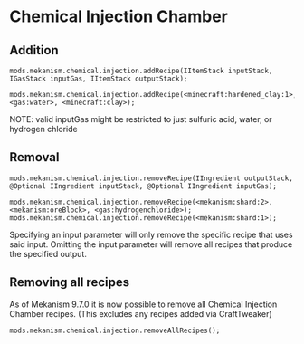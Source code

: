 
# Chemical Injection Chamber
Addition
------
```
mods.mekanism.chemical.injection.addRecipe(IItemStack inputStack, IGasStack inputGas, IItemStack outputStack);

mods.mekanism.chemical.injection.addRecipe(<minecraft:hardened_clay:1>, <gas:water>, <minecraft:clay>);
```
NOTE: valid inputGas might be restricted to just sulfuric acid, water, or hydrogen chloride


Removal
------
```
mods.mekanism.chemical.injection.removeRecipe(IIngredient outputStack, @Optional IIngredient inputStack, @Optional IIngredient inputGas);

mods.mekanism.chemical.injection.removeRecipe(<mekanism:shard:2>, <mekanism:oreBlock>, <gas:hydrogenchloride>);
mods.mekanism.chemical.injection.removeRecipe(<mekanism:shard:1>);
```
Specifying an input parameter will only remove the specific recipe that uses said input. Omitting the input parameter will remove all recipes that produce the specified output.

Removing all recipes
------
As of Mekanism 9.7.0 it is now possible to remove all Chemical Injection Chamber recipes. (This excludes any recipes added via CraftTweaker)
```
mods.mekanism.chemical.injection.removeAllRecipes();
```